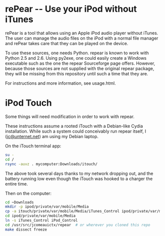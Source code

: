 # rePear -- Use your iPod without iTunes
rePear is a tool that allows using an Apple iPod audio player without iTunes. The user can manage the audio files on the iPod with a normal file manager and rePear takes care that they can be played on the device.

To use these sources, one needs Python. repear is known to work with Python 2.5 and 2.6. Using py2exe, one could easily create a Windows executable such as the one the repear Sourceforge page offers. However, because those sources are not supplied with the original repear package, they will be missing from this repository until such a time that they are.

For instructions and more information, see usage.html.

# iPod Touch
Some things will need modification in order to work with repear.

These instructions assume a rooted iTouch with a Debian-like Cydia installation.
While such a system could conceivably run repear itself, I (jc@unternet.net) am
using my Debian laptop.

On the iTouch terminal app:
```bash
su -
cd /
rsync -auvz . mycomputer:Downloads/itouch/
```

The above took several days thanks to my network dropping out, and the battery
running low even though the iTouch was hooked to a charger the entire time.

Then on the computer:
```bash
cd ~Downloads
mkdir -p ipod/private/var/mobile/Media
cp -a itouch/private/var/mobile/Media/iTunes_Control ipod/private/var/mobile/Media
cd ipod/private/var/mobile/Media
ln -s iTunes_Control iPod_Control
cd /usr/src/jcomeauictx/repear  # or wherever you cloned this repo
make dissect freeze
```

